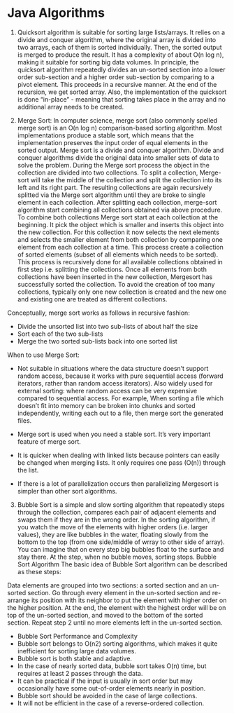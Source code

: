 # Java Algorithms

1. Quicksort algorithm is suitable for sorting large lists/arrays. It relies on a divide and conquer algorithm, where the original array is divided into two arrays, each of them is sorted individually. Then, the sorted output is merged to produce the result. It has a complexity of about O(n log n), making it suitable for sorting big data volumes. In principle, the quicksort algorithm repeatedly divides an un-sorted section into a lower order sub-section and a higher order sub-section by comparing to a pivot element. This proceeds in a recursive manner. At the end of the recursion, we get sorted array. Also, the implementation of the quicksort is done “in-place” - meaning that sorting takes place in the array and no additional array needs to be created.

2. Merge Sort: In computer science, merge sort (also commonly spelled merge sort) is an O(n log n) comparison-based sorting algorithm. Most implementations produce a stable sort, which means that the implementation preserves the input order of equal elements in the sorted output. Merge sort is a divide and conquer algorithm. Divide and conquer algorithms divide the original data into smaller sets of data to solve the problem. During the Merge sort process the object in the collection are divided into two collections. To split a collection, Merge-sort will take the middle of the collection and split the collection into its left and its right part. The resulting collections are again recursively splitted via the Merge sort algorithm until they are broke to single element in each collection. After splitting each collection, merge-sort algorithm start combining all collections obtained via above procedure. To combine both collections Merge sort start at each collection at the beginning. It pick the object which is smaller and inserts this object into the new collection. For this collection it now selects the next elements and selects the smaller element from both collection by comparing one element from each collection at a time. This process create a collection of sorted elements (subset of all elements which needs to be sorted). This process is recursively done for all available collections obtained in first step i.e. splitting the collections. Once all elements from both collections have been inserted in the new collection, Mergesort has successfully sorted the collection. To avoid the creation of too many collections, typically only one new collection is created and the new one and existing one are treated as different collections.

Conceptually, merge sort works as follows in recursive fashion:

- Divide the unsorted list into two sub-lists of about half the size
- Sort each of the two sub-lists
- Merge the two sorted sub-lists back into one sorted list

When to use Merge Sort:

- Not suitable in situations where the data structure doesn’t support random access, because it works with pure sequential access (forward iterators, rather than random access iterators). Also widely used for external sorting: where random access can be very expensive compared to sequential access. For example, When sorting a file which doesn’t fit into memory can be broken into chunks and sorted independently, writing each out to a file, then merge sort the generated files.

- Merge sort is used when you need a stable sort. It’s very important feature of merge sort.
- It is quicker when dealing with linked lists because pointers can easily be changed when merging lists. It only requires one pass (O(n)) through the list.
- If there is a lot of parallelization occurs then parallelizing Mergesort is simpler than other sort algorithms.

3. Bubble Sort is a simple and slow sorting algorithm that repeatedly steps through the collection, compares each pair of adjacent elements and swaps them if they are in the wrong order. In the sorting algorithm, if you watch the move of the elements with higher orders (i.e. larger values), they are like bubbles in the water, floating slowly from the bottom to the top (from one side/middle of wrray to other side of array). You can imagine that on every step big bubbles float to the surface and stay there. At the step, when no bubble moves, sorting stops.
  Bubble Sort Algorithm The basic idea of Bubble Sort algorithm can be described as these steps:

Data elements are grouped into two sections: a sorted section and an un-sorted section.
Go through every element in the un-sorted section and re-arrange its position with its neighbor to put the element with higher order on the higher position. At the end, the element with the highest order will be on top of the un-sorted section, and moved to the bottom of the sorted section.
Repeat step 2 until no more elements left in the un-sorted section.

- Bubble Sort Performance and Complexity
- Bubble sort belongs to O(n2) sorting algorithms, which makes it quite inefficient for sorting large data volumes.
- Bubble sort is both stable and adaptive.
- In the case of nearly sorted data, bubble sort takes O(n) time, but requires at least 2 passes through the data.
- It can be practical if the input is usually in sort order but may occasionally have some out-of-order elements nearly in position.
- Bubble sort should be avoided in the case of large collections.
- It will not be efficient in the case of a reverse-ordered collection.

